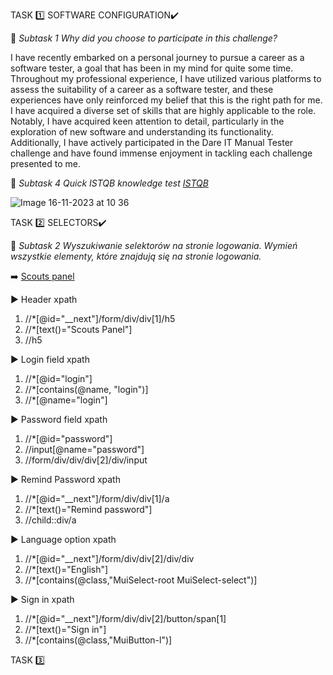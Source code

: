 TASK 1️⃣  SOFTWARE CONFIGURATION✔️ 


 🔹 *Subtask 1 Why did you choose to participate in this challenge?*

I have recently embarked on a personal journey to pursue a career as a software tester, a goal that has been in my mind for quite some time. Throughout my professional experience, I have utilized various platforms to assess the suitability of a career as a software tester, and these experiences have only reinforced my belief that this is the right path for me. I have acquired a diverse set of skills that are highly applicable to the role. Notably, I have acquired keen attention to detail, particularly in the exploration of new software and understanding its functionality. Additionally, I have actively participated in the Dare IT Manual Tester challenge and have found immense enjoyment in tackling each challenge presented to me.

 🔹 *Subtask 4 Quick ISTQB knowledge test [ISTQB](https://getistqb.com/quiz-purpurowy/)*

![Image 16-11-2023 at 10 36](https://github.com/AgataSzafranek/AT_challenge/assets/142822653/95067e3c-d341-4c1c-86d0-afeb85728058)

TASK 2️⃣  SELECTORS✔️ 

 🔹 *Subtask 2 Wyszukiwanie selektorów na stronie logowania. Wymień wszystkie elementy, które znajdują się na stronie logowania.*

➡️ [Scouts panel](https://scouts-test.futbolkolektyw.pl/en/login?redirected=true)

▶️ Header xpath

1. //*[@id="__next"]/form/div/div[1]/h5
2. //*[text()="Scouts Panel"]
3. //h5

▶️ Login field xpath

1. //*[@id="login"]
2. //*[contains(@name, "login")]
3. //*[@name="login"]

▶️ Password field xpath

1. //*[@id="password"]
2. //input[@name="password"]
3. //form/div/div/div[2]/div/input

▶️ Remind Password xpath

1. //*[@id="__next"]/form/div/div[1]/a
2. //*[text()="Remind password"]
3. //child::div/a

▶️ Language option xpath

1. //*[@id="__next"]/form/div/div[2]/div/div
2. //*[text()="English"]
3. //*[contains(@class,"MuiSelect-root MuiSelect-select")]

▶️ Sign in xpath

1. //*[@id="__next"]/form/div/div[2]/button/span[1]
2. //*[text()="Sign in"]
3. //*[contains(@class,"MuiButton-l")]

TASK 3️⃣ 
